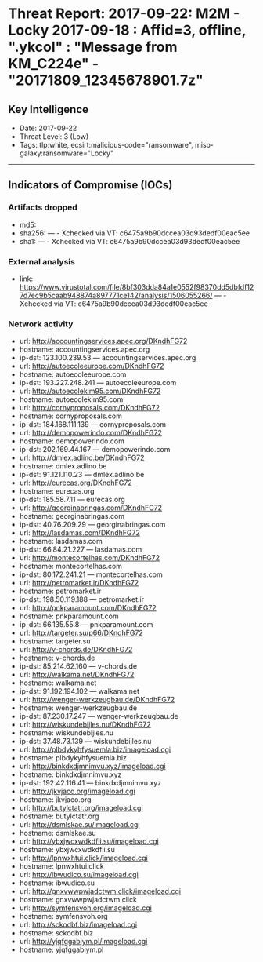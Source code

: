 # Threat Report: 2017-09-22: M2M -  Locky 2017-09-18 : Affid=3, offline, ".ykcol" : "Message from KM_C224e" - "20171809_12345678901.7z"


## Key Intelligence
* Date: 2017-09-22
* Threat Level: 3 (Low)
* Tags: tlp:white, ecsirt:malicious-code="ransomware", misp-galaxy:ransomware="Locky"

---

## Indicators of Compromise (IOCs)
### Artifacts dropped
* md5: <md5>
* sha256: <sha256> — - Xchecked via VT: c6475a9b90dccea03d93dedf00eac5ee
* sha1: <sha1> — - Xchecked via VT: c6475a9b90dccea03d93dedf00eac5ee

### External analysis
* link: https://www.virustotal.com/file/8bf303dda84a1e0552f98370dd5dbfdf127d7ec9b5caab948874a897771ce142/analysis/1506055266/ — - Xchecked via VT: c6475a9b90dccea03d93dedf00eac5ee

### Network activity
* url: http://accountingservices.apec.org/DKndhFG72
* hostname: accountingservices.apec.org
* ip-dst: 123.100.239.53 — accountingservices.apec.org
* url: http://autoecoleeurope.com/DKndhFG72
* hostname: autoecoleeurope.com
* ip-dst: 193.227.248.241 — autoecoleeurope.com
* url: http://autoecolekim95.com/DKndhFG72
* hostname: autoecolekim95.com
* url: http://cornyproposals.com/DKndhFG72
* hostname: cornyproposals.com
* ip-dst: 184.168.111.139 — cornyproposals.com
* url: http://demopowerindo.com/DKndhFG72
* hostname: demopowerindo.com
* ip-dst: 202.169.44.167 — demopowerindo.com
* url: http://dmlex.adlino.be/DKndhFG72
* hostname: dmlex.adlino.be
* ip-dst: 91.121.110.23 — dmlex.adlino.be
* url: http://eurecas.org/DKndhFG72
* hostname: eurecas.org
* ip-dst: 185.58.7.11 — eurecas.org
* url: http://georginabringas.com/DKndhFG72
* hostname: georginabringas.com
* ip-dst: 40.76.209.29 — georginabringas.com
* url: http://lasdamas.com/DKndhFG72
* hostname: lasdamas.com
* ip-dst: 66.84.21.227 — lasdamas.com
* url: http://montecortelhas.com/DKndhFG72
* hostname: montecortelhas.com
* ip-dst: 80.172.241.21 — montecortelhas.com
* url: http://petromarket.ir/DKndhFG72
* hostname: petromarket.ir
* ip-dst: 198.50.119.188 — petromarket.ir
* url: http://pnkparamount.com/DKndhFG72
* hostname: pnkparamount.com
* ip-dst: 66.135.55.8 — pnkparamount.com
* url: http://targeter.su/p66/DKndhFG72
* hostname: targeter.su
* url: http://v-chords.de/DKndhFG72
* hostname: v-chords.de
* ip-dst: 85.214.62.160 — v-chords.de
* url: http://walkama.net/DKndhFG72
* hostname: walkama.net
* ip-dst: 91.192.194.102 — walkama.net
* url: http://wenger-werkzeugbau.de/DKndhFG72
* hostname: wenger-werkzeugbau.de
* ip-dst: 87.230.17.247 — wenger-werkzeugbau.de
* url: http://wiskundebijles.nu/DKndhFG72
* hostname: wiskundebijles.nu
* ip-dst: 37.48.73.139 — wiskundebijles.nu
* url: http://plbdykyhfysuemla.biz/imageload.cgi
* hostname: plbdykyhfysuemla.biz
* url: http://binkdxdjmnimvu.xyz/imageload.cgi
* hostname: binkdxdjmnimvu.xyz
* ip-dst: 192.42.116.41 — binkdxdjmnimvu.xyz
* url: http://jkvjaco.org/imageload.cgi
* hostname: jkvjaco.org
* url: http://butylctatr.org/imageload.cgi
* hostname: butylctatr.org
* url: http://dsmlskae.su/imageload.cgi
* hostname: dsmlskae.su
* url: http://ybxjwcxwdkdfii.su/imageload.cgi
* hostname: ybxjwcxwdkdfii.su
* url: http://lpnwxhtui.click/imageload.cgi
* hostname: lpnwxhtui.click
* url: http://ibwudico.su/imageload.cgi
* hostname: ibwudico.su
* url: http://gnxvwwpwjadctwm.click/imageload.cgi
* hostname: gnxvwwpwjadctwm.click
* url: http://symfensvoh.org/imageload.cgi
* hostname: symfensvoh.org
* url: http://sckodbf.biz/imageload.cgi
* hostname: sckodbf.biz
* url: http://yjqfggabiym.pl/imageload.cgi
* hostname: yjqfggabiym.pl
